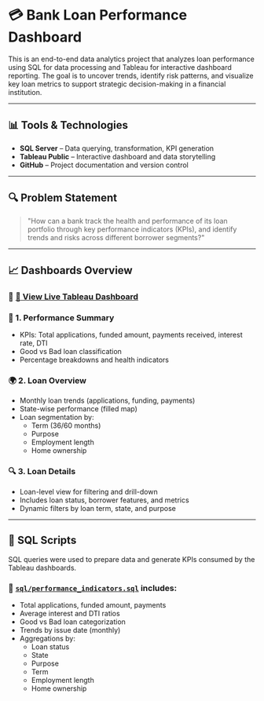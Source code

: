 # 💳 Bank Loan Performance Dashboard

This is an end-to-end data analytics project that analyzes loan performance using SQL for data processing and Tableau for interactive dashboard reporting. The goal is to uncover trends, identify risk patterns, and visualize key loan metrics to support strategic decision-making in a financial institution.

---

## 📊 Tools & Technologies
- **SQL Server** – Data querying, transformation, KPI generation
- **Tableau Public** – Interactive dashboard and data storytelling
- **GitHub** – Project documentation and version control

---

## 🔍 Problem Statement
> "How can a bank track the health and performance of its loan portfolio through key performance indicators (KPIs), and identify trends and risks across different borrower segments?"

---

## 📈 Dashboards Overview

### 📌 [🔗 View Live Tableau Dashboard](https://public.tableau.com/views/Bankloanreport1_17525284680650/SUMMARY)

### 🧮 1. **Performance Summary**
- KPIs: Total applications, funded amount, payments received, interest rate, DTI
- Good vs Bad loan classification
- Percentage breakdowns and health indicators

### 🌍 2. **Loan Overview**
- Monthly loan trends (applications, funding, payments)
- State-wise performance (filled map)
- Loan segmentation by:
  - Term (36/60 months)
  - Purpose
  - Employment length
  - Home ownership

### 🔍 3. **Loan Details**
- Loan-level view for filtering and drill-down
- Includes loan status, borrower features, and metrics
- Dynamic filters by loan term, state, and purpose

---

## 🧾 SQL Scripts

SQL queries were used to prepare data and generate KPIs consumed by the Tableau dashboards.

### 📄 [`sql/performance_indicators.sql`](sql/performance_indicators.sql) includes:
- Total applications, funded amount, payments
- Average interest and DTI ratios
- Good vs Bad loan categorization
- Trends by issue date (monthly)
- Aggregations by:
  - Loan status
  - State
  - Purpose
  - Term
  - Employment length
  - Home ownership



